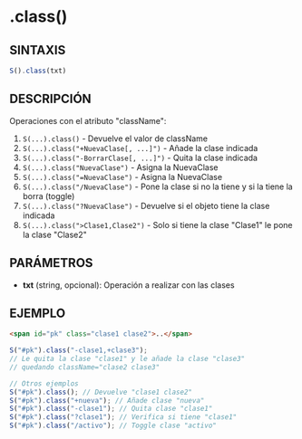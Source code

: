 # .class()

## SINTAXIS
```javascript
S().class(txt)
```

## DESCRIPCIÓN
Operaciones con el atributo "className":

1. `S(...).class()` - Devuelve el valor de className
2. `S(...).class("+NuevaClase[, ...]")` - Añade la clase indicada
3. `S(...).class("-BorrarClase[, ...]")` - Quita la clase indicada
4. `S(...).class("NuevaClase")` - Asigna la NuevaClase
5. `S(...).class("=NuevaClase")` - Asigna la NuevaClase
6. `S(...).class("/NuevaClase")` - Pone la clase si no la tiene y si la tiene la borra (toggle)
7. `S(...).class("?NuevaClase")` - Devuelve si el objeto tiene la clase indicada
8. `S(...).class(">Clase1,Clase2")` - Solo si tiene la clase "Clase1" le pone la clase "Clase2"

## PARÁMETROS
- **txt** (string, opcional): Operación a realizar con las clases

## EJEMPLO
```html
<span id="pk" class="clase1 clase2">..</span>
```

```javascript
S("#pk").class("-clase1,+clase3");
// Le quita la clase "clase1" y le añade la clase "clase3" 
// quedando className="clase2 clase3"

// Otros ejemplos
S("#pk").class(); // Devuelve "clase1 clase2"
S("#pk").class("+nueva"); // Añade clase "nueva"
S("#pk").class("-clase1"); // Quita clase "clase1"
S("#pk").class("?clase1"); // Verifica si tiene "clase1"
S("#pk").class("/activo"); // Toggle clase "activo"
```
